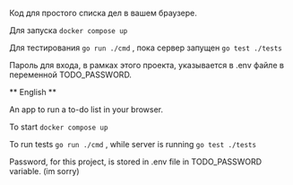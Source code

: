 Код для простого списка дел в вашем браузере. 

Для запуска `docker compose up`

Для тестирования `go run ./cmd` , пока сервер запущен `go test ./tests`

Пароль для входа, в рамках этого проекта, указывается в .env файле в переменной TODO_PASSWORD.

** English **

An app to run a to-do list in your browser.

To start `docker compose up`

To run tests `go run ./cmd` , while server is running `go test ./tests`

Password, for this project, is stored in .env file in TODO_PASSWORD variable. (im sorry)
